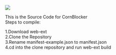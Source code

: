 <html>

<body>
<img src="https://addons.mozilla.org/user-media/addon_icons/2837/2837034-64.png?modified=a95f68ca">
  
<b1>This is the Source Code for CornBlocker</b1><br><b2>Steps to compile:

1.Download web-ext<br>
2.Clone the Repository<br>
3.Rename manifest-example.json to manifest.json<br>
4.cd into the clone repository and run web-ext build</b2>


</body>
  
</html>

